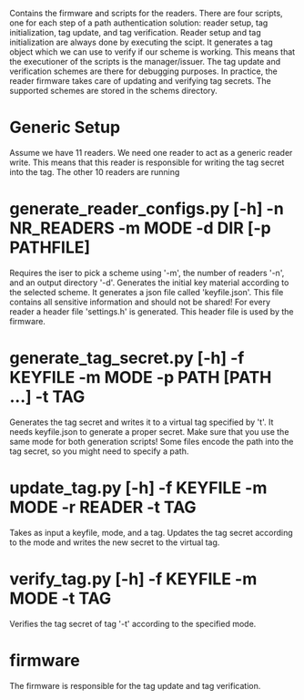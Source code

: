 Contains the firmware and scripts for the readers.
There are four scripts, one for each step of a path authentication solution: reader setup, tag initialization, tag update, and tag verification.
Reader setup and tag initialization are always done by executing the scipt.
It generates a tag object which we can use to verify if our scheme is working.
This means that the executioner of the scripts is the manager/issuer.
The tag update and verification schemes are there for debugging purposes.
In practice, the reader firmware takes care of updating and verifying tag secrets.
The supported schemes are stored in the schems directory.

# Generic Setup
Assume we have 11 readers.
We need one reader to act as a generic reader write.
This means that this reader is responsible for writing the tag secret into the tag.
The other 10 readers are running 


# generate_reader_configs.py [-h] -n NR_READERS -m MODE -d DIR [-p PATHFILE]
Requires the iser to pick a scheme using '-m', the number of readers '-n', and an output directory '-d'.
Generates the initial key material according to the selected scheme.
It generates a json file called 'keyfile.json'. 
This file contains all sensitive information and should not be shared!
For every reader a header file 'settings.h' is generated.
This header file is used by the firmware.

# generate_tag_secret.py [-h] -f KEYFILE -m MODE -p PATH [PATH ...] -t TAG
Generates the tag secret and writes it to a virtual tag specified by 't'.
It needs keyfile.json to generate a proper secret.
Make sure that you use the same mode for both generation scripts!
Some files encode the path into the tag secret, so you might need to specify a path.

# update_tag.py [-h] -f KEYFILE -m MODE -r READER -t TAG
Takes as input a keyfile, mode, and a tag.
Updates the tag secret according to the mode and writes the new secret to the virtual tag.

# verify_tag.py [-h] -f KEYFILE -m MODE -t TAG
Verifies the tag secret of tag '-t' according to the specified mode.

# firmware
The firmware is responsible for the tag update and tag verification.

